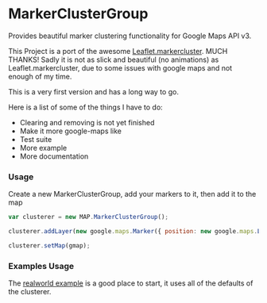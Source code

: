 MarkerClusterGroup
=====================

Provides beautiful marker clustering functionality for Google Maps API v3.

This Project is a port of the awesome [Leaflet.markercluster](https://github.com/Leaflet/Leaflet.markercluster). MUCH THANKS!
Sadly it is not as slick and beautiful (no animations) as Leaflet.markercluster, due to some issues with google maps and not enough of my time.

This is a very first version and has a long way to go.

Here is a list of some of the things I have to do:
* Clearing and removing is not yet finished
* Make it more google-maps like
* Test suite
* More example
* More documentation


### Usage
Create a new MarkerClusterGroup, add your markers to it, then add it to the map

```javascript
var clusterer = new MAP.MarkerClusterGroup();

clusterer.addLayer(new google.maps.Marker({ position: new google.maps.LatLng(42.7,23.36) });

clusterer.setMap(gmap);
```

### Examples Usage

The [realworld example](https://avalith.github.io/MarkerClusterGroup/examples/marker-clustering-realworld.388.html) is a good place to start, it uses all of the defaults of the clusterer.


